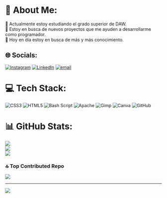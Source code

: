 # 💫 About Me:
🔭 Actualmente estoy estudiando el grado superior de DAW.<br>👯 Estoy en busca de nuevos proyectos que me ayuden a desarrollarme como programador.<br>🌱 Hoy en día estoy en busca de más y más conocimiento.


## 🌐 Socials:
[![Instagram](https://img.shields.io/badge/Instagram-%23E4405F.svg?logo=Instagram&logoColor=white)](https://instagram.com/alereoyo_57) [![LinkedIn](https://img.shields.io/badge/LinkedIn-%230077B5.svg?logo=linkedin&logoColor=white)](https://www.linkedin.com/in/alex-reoyo/) [![email](https://img.shields.io/badge/Email-D14836?logo=gmail&logoColor=white)](mailto:reoyonavasalex30@gmail.com) 

# 💻 Tech Stack:
![CSS3](https://img.shields.io/badge/css3-%231572B6.svg?style=for-the-badge&logo=css3&logoColor=white) ![HTML5](https://img.shields.io/badge/html5-%23E34F26.svg?style=for-the-badge&logo=html5&logoColor=white) ![Bash Script](https://img.shields.io/badge/bash_script-%23121011.svg?style=for-the-badge&logo=gnu-bash&logoColor=white) ![Apache](https://img.shields.io/badge/apache-%23D42029.svg?style=for-the-badge&logo=apache&logoColor=white) ![Gimp](https://img.shields.io/badge/Gimp-657D8B?style=for-the-badge&logo=gimp&logoColor=FFFFFF)  ![Canva](https://img.shields.io/badge/Canva-%2300C4CC.svg?style=for-the-badge&logo=Canva&logoColor=white) ![GitHub](https://img.shields.io/badge/github-%23121011.svg?style=for-the-badge&logo=github&logoColor=white)
# 📊 GitHub Stats:
![](https://github-readme-stats.vercel.app/api?username=AlexReoyo&theme=github_dark&hide_border=false&include_all_commits=false&count_private=false)<br/>
![](https://nirzak-streak-stats.vercel.app/?user=AlexReoyo&theme=github_dark&hide_border=false)<br/>
![](https://github-readme-stats.vercel.app/api/top-langs/?username=AlexReoyo&theme=github_dark&hide_border=false&include_all_commits=false&count_private=false&layout=compact)

### 🔝 Top Contributed Repo
![](https://github-contributor-stats.vercel.app/api?username=AlexReoyo&limit=5&theme=github_dark&combine_all_yearly_contributions=true)

---
[![](https://visitcount.itsvg.in/api?id=AlexReoyo&icon=10&color=3)](https://visitcount.itsvg.in)

<!-- Proudly created with GPRM ( https://gprm.itsvg.in ) -->
